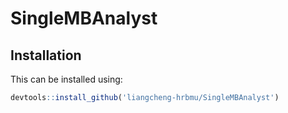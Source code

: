 # SingleMBAnalyst

## Installation

This can be installed using:

```R
devtools::install_github('liangcheng-hrbmu/SingleMBAnalyst')
```
